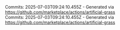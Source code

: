 Commits: 2025-07-03T09:24:10.455Z - Generated via https://github.com/marketplace/actions/artificial-grass
<br>
Commits: 2025-07-03T09:24:10.455Z - Generated via https://github.com/marketplace/actions/artificial-grass
<br>
